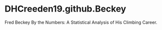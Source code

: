 # DHCreeden19.github.Beckey
Fred Beckey By the Numbers: A Statistical Analysis of His Climbing Career.
